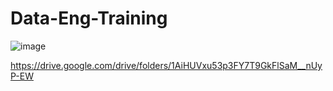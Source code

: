 # Data-Eng-Training 
![image](https://github.com/user-attachments/assets/299af1d0-e42d-4d0b-b59d-5de27f7ca0ec)

https://drive.google.com/drive/folders/1AiHUVxu53p3FY7T9GkFlSaM__nUyP-EW
